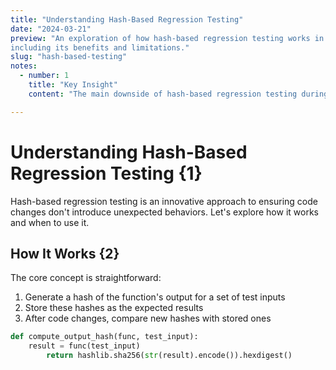 ```yaml
---
title: "Understanding Hash-Based Regression Testing"
date: "2024-03-21"
preview: "An exploration of how hash-based regression testing works in practice,
including its benefits and limitations."
slug: "hash-based-testing"
notes:
  - number: 1
    title: "Key Insight"
    content: "The main downside of hash-based regression testing during refactoring is that it doesn't check numerical stability."

---
```


# Understanding Hash-Based Regression Testing {1}

Hash-based regression testing is an innovative approach to ensuring code
changes don't introduce unexpected behaviors. Let's explore how it works
and when to use it.

## How It Works {2}

The core concept is straightforward:
1. Generate a hash of the function's output for a set of test inputs
2. Store these hashes as the expected results
3. After code changes, compare new hashes with stored ones

```python
def compute_output_hash(func, test_input):
    result = func(test_input)
        return hashlib.sha256(str(result).encode()).hexdigest()
